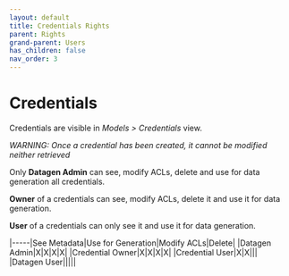 ```yaml
---
layout: default
title: Credentials Rights
parent: Rights
grand-parent: Users
has_children: false
nav_order: 3
---
```



# Credentials

Credentials are visible in _Models > Credentials_ view.

_WARNING: Once a credential has been created, it cannot be modified neither retrieved_

Only **Datagen Admin** can see, modify ACLs, delete and use for data generation all credentials.

**Owner** of a credentials can see, modify ACLs, delete it and use it for data generation.

**User** of a credentials can only see it and use it for data generation.

|-----|See Metadata|Use for Generation|Modify ACLs|Delete|
|Datagen Admin|X|X|X|X|
|Credential Owner|X|X|X|X|
|Credential User|X|X|||
|Datagen User|||||

